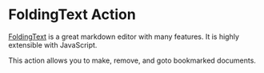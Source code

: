 # FoldingText Action

[FoldingText]() is a great markdown editor with many features. It is highly extensible with JavaScript. 

This action allows you to make, remove, and goto bookmarked documents.